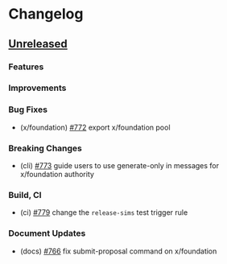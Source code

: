 <!--
Guiding Principles:

Changelogs are for humans, not machines.
There should be an entry for every single version.
The same types of changes should be grouped.
Versions and sections should be linkable.
The latest version comes first.
The release date of each version is displayed.
Mention whether you follow Semantic Versioning.

Usage:

Change log entries are to be added to the Unreleased section under the
appropriate stanza (see below). Each entry should ideally include a tag and
the Github issue reference in the following format:

* (<tag>) \#<issue-number> message

The issue numbers will later be link-ified during the release process so you do
not have to worry about including a link manually, but you can if you wish.

Types of changes (Stanzas):

"Features" for new features.
"Improvements" for changes in existing functionality.
"Deprecated" for soon-to-be removed features.
"Bug Fixes" for any bug fixes.
"Client Breaking" for breaking Protobuf, gRPC and REST routes used by end-users.
"CLI Breaking" for breaking CLI commands.
"API Breaking" for breaking exported APIs used by developers building on SDK.
"State Machine Breaking" for any changes that result in a different AppState given same genesisState and txList.
Ref: https://keepachangelog.com/en/1.0.0/
-->

# Changelog

## [Unreleased](https://github.com/line/lbm-sdk/compare/v0.46.0-rc9...HEAD)

### Features

### Improvements

### Bug Fixes
* (x/foundation) [\#772](https://github.com/line/lbm-sdk/pull/772) export x/foundation pool

### Breaking Changes
* (cli) [\#773](https://github.com/line/lbm-sdk/pull/773) guide users to use generate-only in messages for x/foundation authority

### Build, CI
* (ci) [\#779](https://github.com/line/lbm-sdk/pull/779) change the `release-sims` test trigger rule

### Document Updates
* (docs) [\#766](https://github.com/line/lbm-sdk/pull/766) fix submit-proposal command on x/foundation
